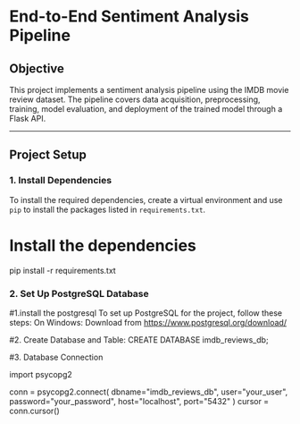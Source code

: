 # End-to-End Sentiment Analysis Pipeline

## **Objective**

This project implements a sentiment analysis pipeline using the IMDB movie review dataset. The pipeline covers data acquisition, preprocessing, training, model evaluation, and deployment of the trained model through a Flask API.

---

## **Project Setup**

### **1. Install Dependencies**
To install the required dependencies, create a virtual environment and use `pip` to install the packages listed in `requirements.txt`.

# Install the dependencies
pip install -r requirements.txt

### **2. Set Up PostgreSQL Database**

#1.install the postgresql
To set up PostgreSQL for the project, follow these steps:
On Windows: Download from https://www.postgresql.org/download/

#2. Create Database and Table:
CREATE DATABASE imdb_reviews_db;

#3. Database Connection

import psycopg2

conn = psycopg2.connect(
    dbname="imdb_reviews_db", 
    user="your_user", 
    password="your_password", 
    host="localhost", 
    port="5432"
)
cursor = conn.cursor()






